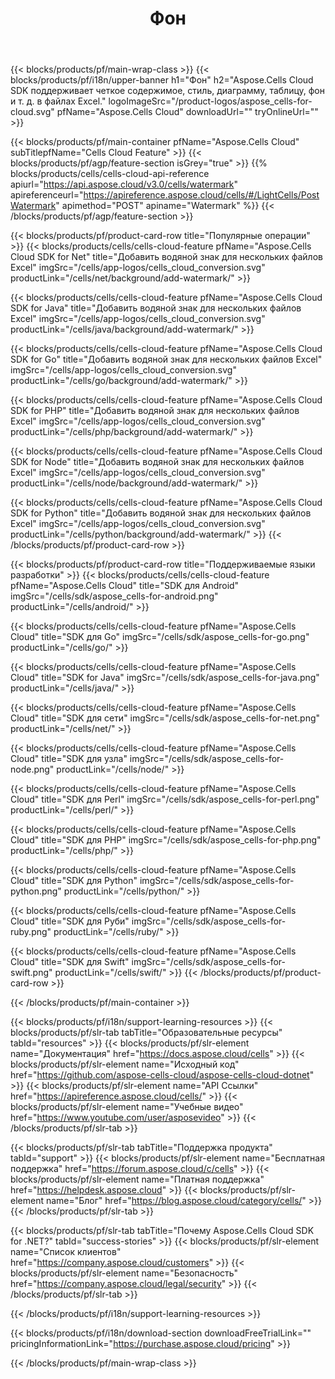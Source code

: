 ﻿---
title:  Фон
description:  Aspose.Cells Cloud REST API поддерживает установку фона для файла Excel. SDK поддерживает несколько языков разработки. Среди них Android, C#, Go, Java, NodeJS, Perl, PHP, Python, Ruby и swift.
url: /ru/background/
---
{{< blocks/products/pf/main-wrap-class >}}
{{< blocks/products/pf/i18n/upper-banner h1="Фон" h2="Aspose.Cells Cloud SDK поддерживает четкое содержимое, стиль, диаграмму, таблицу, фон и т. д. в файлах Excel." logoImageSrc="/product-logos/aspose_cells-for-cloud.svg" pfName="Aspose.Cells Cloud" downloadUrl="" tryOnlineUrl="" >}}

{{< blocks/products/pf/main-container pfName="Aspose.Cells Cloud" subTitlepfName="Cells Cloud Feature" >}}
{{< blocks/products/pf/agp/feature-section isGrey="true" >}}
{{% blocks/products/cells/cells-cloud-api-reference apiurl="https://api.aspose.cloud/v3.0/cells/watermark" apireferenceurl="https://apireference.aspose.cloud/cells/#/LightCells/PostWatermark" apimethod="POST" apiname="Watermark" %}}
{{< /blocks/products/pf/agp/feature-section >}}

{{< blocks/products/pf/product-card-row title="Популярные операции" >}}
{{< blocks/products/cells/cells-cloud-feature pfName="Aspose.Cells Cloud SDK for Net" title="Добавить водяной знак для нескольких файлов Excel" imgSrc="/cells/app-logos/cells_cloud_conversion.svg" productLink="/cells/net/background/add-watermark/" >}}

{{< blocks/products/cells/cells-cloud-feature pfName="Aspose.Cells Cloud SDK for Java" title="Добавить водяной знак для нескольких файлов Excel" imgSrc="/cells/app-logos/cells_cloud_conversion.svg" productLink="/cells/java/background/add-watermark/" >}}

{{< blocks/products/cells/cells-cloud-feature pfName="Aspose.Cells Cloud SDK for Go" title="Добавить водяной знак для нескольких файлов Excel" imgSrc="/cells/app-logos/cells_cloud_conversion.svg" productLink="/cells/go/background/add-watermark/" >}}

{{< blocks/products/cells/cells-cloud-feature pfName="Aspose.Cells Cloud SDK for PHP" title="Добавить водяной знак для нескольких файлов Excel" imgSrc="/cells/app-logos/cells_cloud_conversion.svg" productLink="/cells/php/background/add-watermark/" >}}

{{< blocks/products/cells/cells-cloud-feature pfName="Aspose.Cells Cloud SDK for Node" title="Добавить водяной знак для нескольких файлов Excel" imgSrc="/cells/app-logos/cells_cloud_conversion.svg" productLink="/cells/node/background/add-watermark/" >}}

{{< blocks/products/cells/cells-cloud-feature pfName="Aspose.Cells Cloud SDK for Python" title="Добавить водяной знак для нескольких файлов Excel" imgSrc="/cells/app-logos/cells_cloud_conversion.svg" productLink="/cells/python/background/add-watermark/" >}}
{{< /blocks/products/pf/product-card-row >}}

{{< blocks/products/pf/product-card-row title="Поддерживаемые языки разработки" >}}
{{< blocks/products/cells/cells-cloud-feature pfName="Aspose.Cells Cloud" title="SDK для Android" imgSrc="/cells/sdk/aspose_cells-for-android.png" productLink="/cells/android/" >}}

{{< blocks/products/cells/cells-cloud-feature pfName="Aspose.Cells Cloud" title="SDK для Go" imgSrc="/cells/sdk/aspose_cells-for-go.png" productLink="/cells/go/" >}}

{{< blocks/products/cells/cells-cloud-feature pfName="Aspose.Cells Cloud" title="SDK for Java" imgSrc="/cells/sdk/aspose_cells-for-java.png" productLink="/cells/java/" >}}

{{< blocks/products/cells/cells-cloud-feature pfName="Aspose.Cells Cloud" title="SDK для сети" imgSrc="/cells/sdk/aspose_cells-for-net.png" productLink="/cells/net/" >}}

{{< blocks/products/cells/cells-cloud-feature pfName="Aspose.Cells Cloud" title="SDK для узла" imgSrc="/cells/sdk/aspose_cells-for-node.png" productLink="/cells/node/" >}}

{{< blocks/products/cells/cells-cloud-feature pfName="Aspose.Cells Cloud" title="SDK для Perl" imgSrc="/cells/sdk/aspose_cells-for-perl.png" productLink="/cells/perl/" >}}

{{< blocks/products/cells/cells-cloud-feature pfName="Aspose.Cells Cloud" title="SDK для PHP" imgSrc="/cells/sdk/aspose_cells-for-php.png" productLink="/cells/php/" >}}

{{< blocks/products/cells/cells-cloud-feature pfName="Aspose.Cells Cloud" title="SDK для Python" imgSrc="/cells/sdk/aspose_cells-for-python.png" productLink="/cells/python/" >}}

{{< blocks/products/cells/cells-cloud-feature pfName="Aspose.Cells Cloud" title="SDK для Руби" imgSrc="/cells/sdk/aspose_cells-for-ruby.png" productLink="/cells/ruby/" >}}

{{< blocks/products/cells/cells-cloud-feature pfName="Aspose.Cells Cloud" title="SDK для Swift" imgSrc="/cells/sdk/aspose_cells-for-swift.png" productLink="/cells/swift/" >}}
{{< /blocks/products/pf/product-card-row >}}


{{< /blocks/products/pf/main-container >}}

{{< blocks/products/pf/i18n/support-learning-resources >}}
{{< blocks/products/pf/slr-tab tabTitle="Образовательные ресурсы" tabId="resources" >}}
{{< blocks/products/pf/slr-element name="Документация" href="https://docs.aspose.cloud/cells" >}}
{{< blocks/products/pf/slr-element name="Исходный код" href="https://github.com/aspose-cells-cloud/aspose-cells-cloud-dotnet" >}}
{{< blocks/products/pf/slr-element name="API Ссылки" href="https://apireference.aspose.cloud/cells/" >}}
{{< blocks/products/pf/slr-element name="Учебные видео" href="https://www.youtube.com/user/asposevideo" >}}
{{< /blocks/products/pf/slr-tab >}}

{{< blocks/products/pf/slr-tab tabTitle="Поддержка продукта" tabId="support" >}}
{{< blocks/products/pf/slr-element name="Бесплатная поддержка" href="https://forum.aspose.cloud/c/cells" >}}
{{< blocks/products/pf/slr-element name="Платная поддержка" href="https://helpdesk.aspose.cloud" >}}
{{< blocks/products/pf/slr-element name="Блог" href="https://blog.aspose.cloud/category/cells/" >}}
{{< /blocks/products/pf/slr-tab >}}

{{< blocks/products/pf/slr-tab tabTitle="Почему Aspose.Cells Cloud SDK for .NET?" tabId="success-stories" >}}
{{< blocks/products/pf/slr-element name="Список клиентов" href="https://company.aspose.cloud/customers" >}}
{{< blocks/products/pf/slr-element name="Безопасность" href="https://company.aspose.cloud/legal/security" >}}
{{< /blocks/products/pf/slr-tab >}}

{{< /blocks/products/pf/i18n/support-learning-resources >}}

{{< blocks/products/pf/i18n/download-section downloadFreeTrialLink="" pricingInformationLink="https://purchase.aspose.cloud/pricing" >}}

{{< /blocks/products/pf/main-wrap-class >}}
